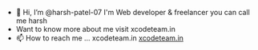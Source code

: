 - 👋 Hi, I’m @harsh-patel-07
I'm Web developer & freelancer you can call me harsh 
- Want to know more about me visit xcodeteam.in
- 📫 How to reach me ... xcodeteam.in
  [xcodeteam.in](xcodeteam.in)

